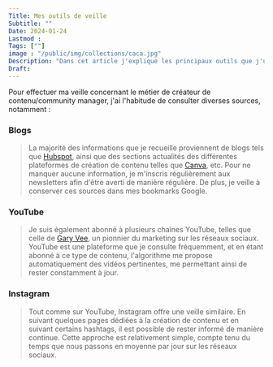 ```yaml
---
Title: Mes outils de veille
Subtitle: ""
Date: 2024-01-24
Lastmod : 
Tags: [""]
image : "/public/img/collections/caca.jpg"
Description: "Dans cet article j'explique les principaux outils que j'utilise pour rester à jour dans mon domaine."
Draft: 
---
```


Pour effectuer ma veille concernant le métier de créateur de contenu/community manager, j'ai l'habitude de consulter diverses sources, notamment :

### Blogs
> La majorité des informations que je recueille proviennent de blogs tels que [Hubspot](https://blog.hubspot.com/?hubs_content=blog.hubspot.com%2Fmarketing&hubs_content-cta=null), ainsi que des sections actualités des différentes plateformes de création de contenu telles que [Canva](https://www.canva.com/fr_fr/decouvrir/), etc. Pour ne manquer aucune information, je m'inscris régulièrement aux newsletters afin d'être averti de manière régulière. De plus, je veille à conserver ces sources dans mes bookmarks Google.

### YouTube

> Je suis également abonné à plusieurs chaînes YouTube, telles que celle de [Gary Vee](https://garyvaynerchuk.com/), un pionnier du marketing sur les réseaux sociaux. YouTube est une plateforme que je consulte fréquemment, et en étant abonné à ce type de contenu, l'algorithme me propose automatiquement des vidéos pertinentes, me permettant ainsi de rester constamment à jour.

### Instagram
> Tout comme sur YouTube, Instagram offre une veille similaire. En suivant quelques pages dédiées à la création de contenu et en suivant certains hashtags, il est possible de rester informé de manière continue. Cette approche est relativement simple, compte tenu du temps que nous passons en moyenne par jour sur les réseaux sociaux.




